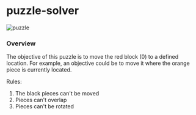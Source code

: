 # puzzle-solver

![puzzle](https://github.com/dacalder/puzzle-solver/blob/master/docs/images/puzzle.png)

<h3> Overview </h3>
The objective of this puzzle is to move the red block (0) to a defined location. For example, an objective could be to move it where the orange piece is currently located. 

Rules:
1. The black pieces can't be moved
2. Pieces can't overlap
3. Pieces can't be rotated



